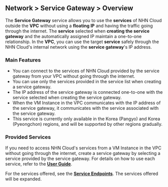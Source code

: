 ## Network > Service Gateway > Overview

The **Service Gateway** service allows you to use the **services** of NHN Cloud outside the **VPC** without using a **floating IP** and having the traffic going through the internet. The **service** selected when **creating the service gateway** and the automatically assigned IP maintain a one-to-one relationship. In the **VPC**, you can use the target **service** safely through the NHN Cloud's internal network using the **service gateway**'s IP address.

### Main Features

* You can connect to the services of NHN Cloud provided by the service gateway from your VPC without going through the internet.
* You can use only the services provided in the service list when creating a service gateway.
* The IP address of the service gateway is connected one-to-one with the service selected when creating the service gateway.
* When the VM Instance in the VPC communicates with the IP address of the service gateway, it communicates with the service associated with the service gateway.
* This service is currently only available in the Korea (Pangyo) and Korea (Pyeongchon) regions, and will be supported by other regions gradually.

### Provided Services

If you need to access NHN Cloud's services from a VM Instance in the VPC without going through the internet, create a service gateway by selecting a service provided by the service gateway.
For details on how to use each service, refer to the [**User Guide**](https://docs.nhncloud.com/en/nhncloud/en/overview/). 

For the services offered, see the [**Service Endpoints**](/Network/Service%20Gateway/ko/service-endpoint/). The services offered will be expanded.
